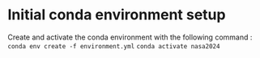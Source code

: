 # Initial conda environment setup
Create and activate the conda environment with the following command :
`conda env create -f environment.yml`
`conda activate nasa2024`